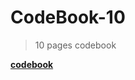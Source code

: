 # CodeBook-10
> 10 pages codebook

**[codebook](https://github.com/hank891008/CodeBook-10/blob/pdf/codebook.pdf)**
